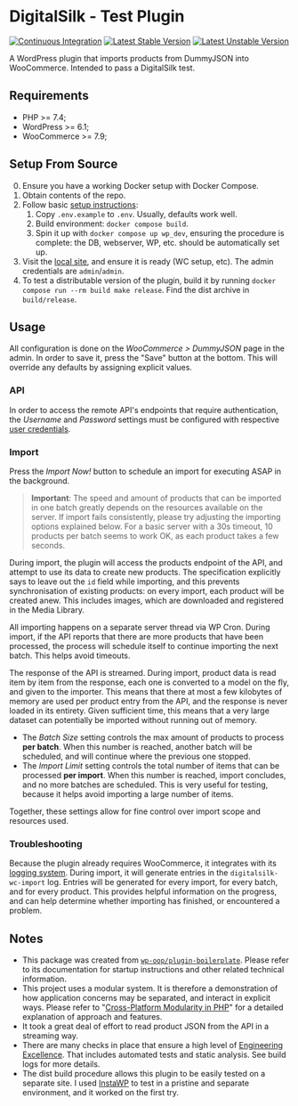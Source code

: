 # DigitalSilk - Test Plugin
[![Continuous Integration](https://github.com/xedinunknown/digitalsilk-testplugin/actions/workflows/continuous-integration.yml/badge.svg)](https://github.com/xedinunknown/digitalsilk-testplugin/actions/workflows/continuous-integration.yml)
[![Latest Stable Version](https://poser.pugx.org/xedinunknown/digitalsilk-testplugin/v)](//packagist.org/packages/xedinunknown/digitalsilk-testplugin)
[![Latest Unstable Version](https://poser.pugx.org/xedinunknown/digitalsilk-testplugin/v/unstable)](//packagist.org/packages/xedinunknown/digitalsilk-testplugin)

A WordPress plugin that imports products from DummyJSON into WooCommerce.
Intended to pass a DigitalSilk test.

## Requirements
- PHP >= 7.4;
- WordPress >= 6.1;
- WooCommerce >= 7.9;

## Setup From Source
0. Ensure you have a working Docker setup with Docker Compose.
1. Obtain contents of the repo.
2. Follow basic [setup instructions][`wp-oop/plugin-boilerplate`]: 
   1. Copy `.env.example` to `.env`. Usually, defaults work well.
   2. Build environment: `docker compose build`.
   3. Spin it up with `docker compose up wp_dev`, ensuring the procedure is complete:
      the DB, webserver, WP, etc. should be automatically set up.
3. Visit the [local site](http://localhost), and ensure it is ready (WC setup, etc).
    The admin credentials are `admin`/`admin`.
4. To test a distributable version of the plugin, build it by running
   `docker compose run --rm build make release`. Find the dist archive in `build/release`.

## Usage
All configuration is done on the _WooCommerce > DummyJSON_ page in the admin.
In order to save it, press the "Save" button at the bottom. This will override any defaults
by assigning explicit values.

### API
In order to access the remote API's endpoints that require authentication,
the _Username_ and _Password_ settings must be configured with respective [user credentials][api-users].

### Import
Press the _Import Now!_ button to schedule an import for executing ASAP in the background.

> **Important**: The speed and amount of products that can be imported in one batch
> greatly depends on the resources available on the server. If import fails consistently,
> please try adjusting the importing options explained below. For a basic server with a 30s timeout,
> 10 products per batch seems to work OK, as each product takes a few seconds.

During import, the plugin will access the products endpoint of the API, and attempt to use its data
to create new products. The specification explicitly says to leave out the `id` field while importing,
and this prevents synchronisation of existing products: on every import, each product will be created anew.
This includes images, which are downloaded and registered in the Media Library.

All importing happens on a separate server thread via WP Cron. During import, if the API
reports that there are more products that have been processed, the process will schedule itself
to continue importing the next batch. This helps avoid timeouts.

The response of the API is streamed. During import, product data is read item by item from the response,
each one is converted to a model on the fly, and given to the importer. This means that there at most
a few kilobytes of memory are used per product entry from the API, and the response is never loaded in its entirety.
Given sufficient time, this means that a very large dataset can potentially be imported without running out of memory.

- The _Batch Size_ setting controls the max amount of products to process **per batch**.
    When this number is reached, another batch will be scheduled, and will continue where the previous one stopped.
- The _Import Limit_ setting controls the total number of items that can be processed **per import**.
    When this number is reached, import concludes, and no more batches are scheduled.
    This is very useful for testing, because it helps avoid importing a large number of items.

Together, these settings allow for fine control over import scope and resources used.

### Troubleshooting
Because the plugin already requires WooCommerce, it integrates with its [logging system][wc-logs].
During import, it will generate entries in the `digitalsilk-wc-import` log.
Entries will be generated for every import, for every batch, and for every product.
This provides helpful information on the progress, and can help determine whether importing has finished,
or encountered a problem.

## Notes
- This package was created from [`wp-oop/plugin-boilerplate`][]. Please refer to its documentation for
    startup instructions and other related technical information.
- This project uses a modular system. It is therefore a demonstration of how application concerns
    may be separated, and interact in explicit ways. Please refer to "[Cross-Platform Modularity in PHP][]"
    for a detailed explanation of approach and features.
- It took a great deal of effort to read product JSON from the API in a streaming way.
- There are many checks in place that ensure a high level of [Engineering Excellence].
    That includes automated tests and static analysis. See build logs for more details.
- The dist build procedure allows this plugin to be easily tested on a separate site.
    I used [InstaWP][] to test in a pristine and separate environment, and it worked on the first try.


[`wp-oop/plugin-boilerplate`]: https://github.com/wp-oop/plugin-boilerplate/
[Cross-Platform Modularity in PHP]: https://dev.to/xedinunknown/cross-platform-modularity-in-php-30bo
[Engineering Excellence]: https://solutionshub.epam.com/blog/post/engineering-excellence-in-software-development
[InstaWP]: https://instawp.com/
[api-users]: https://dummyjson.com/users
[wc-logs]: https://woocommerce.com/document/finding-php-error-logs/

